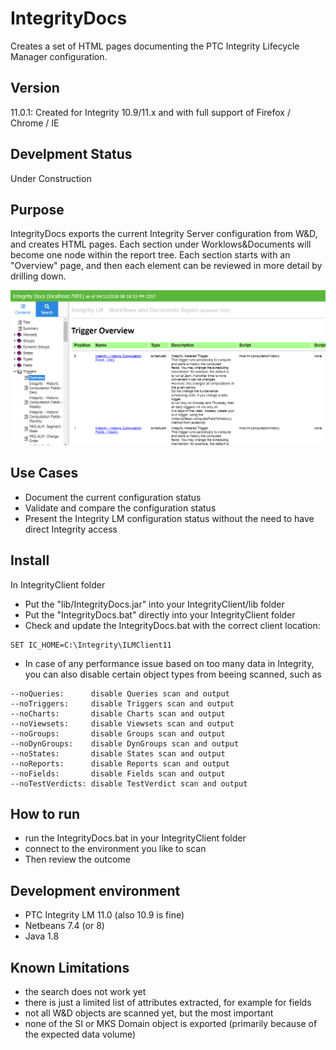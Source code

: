 # IntegrityDocs
Creates a set of HTML pages documenting the PTC Integrity Lifecycle Manager configuration.

## Version
11.0.1: Created for Integrity 10.9/11.x and with full support of Firefox / Chrome / IE

## Develpment Status 
Under Construction

## Purpose
IntegrityDocs exports the current Integrity Server configuration from W&D, and creates HTML pages. Each section under Worklows&Documents will become one node within the report tree. Each section starts with an "Overview" page, and then each element can be reviewed in more detail by drilling down. 

![IntegrityDocs](Doc/IntegrityDocs.png)

## Use Cases
- Document the current configuration status
- Validate and compare the configuration status
- Present the Integrity LM configuration status without the need to have direct Integrity access

## Install
In IntegrityClient folder
- Put the "lib/IntegrityDocs.jar" into your IntegrityClient/lib folder
- Put the "IntegrityDocs.bat" directly into your IntegrityClient folder
- Check and update the IntegrityDocs.bat with the correct client location:
```
SET IC_HOME=C:\Integrity\ILMClient11
```
- In case of any performance issue based on too many data in Integrity, you can also disable certain object types from beeing scanned, such as   
```
--noQueries:      disable Queries scan and output
--noTriggers:     disable Triggers scan and output
--noCharts:       disable Charts scan and output
--noViewsets:     disable Viewsets scan and output
--noGroups:       disable Groups scan and output
--noDynGroups:    disable DynGroups scan and output
--noStates:       disable States scan and output
--noReports:      disable Reports scan and output
--noFields:       disable Fields scan and output
--noTestVerdicts: disable TestVerdict scan and output
```

## How to run
- run the IntegrityDocs.bat in your IntegrityClient folder
- connect to the environment you like to scan
- Then review the outcome

##  Development environment
- PTC Integrity LM 11.0 (also 10.9 is fine)
- Netbeans 7.4 (or 8)
- Java 1.8

## Known Limitations
- the search does not work yet
- there is just a limited list of attributes extracted, for example for fields
- not all W&D objects are scanned yet, but the most important
- none of the SI or MKS Domain object is exported (primarily because of the expected data volume)
